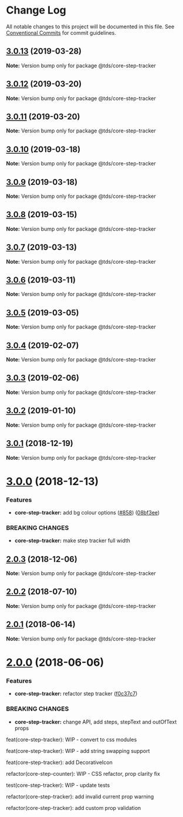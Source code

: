 # Change Log

All notable changes to this project will be documented in this file.
See [Conventional Commits](https://conventionalcommits.org) for commit guidelines.

## [3.0.13](https://github.com/telusdigital/tds/compare/@tds/core-step-tracker@3.0.12...@tds/core-step-tracker@3.0.13) (2019-03-28)

**Note:** Version bump only for package @tds/core-step-tracker





## [3.0.12](https://github.com/telusdigital/tds/compare/@tds/core-step-tracker@3.0.11...@tds/core-step-tracker@3.0.12) (2019-03-20)

**Note:** Version bump only for package @tds/core-step-tracker





## [3.0.11](https://github.com/telusdigital/tds/compare/@tds/core-step-tracker@3.0.10...@tds/core-step-tracker@3.0.11) (2019-03-20)

**Note:** Version bump only for package @tds/core-step-tracker





## [3.0.10](https://github.com/telusdigital/tds/compare/@tds/core-step-tracker@3.0.9...@tds/core-step-tracker@3.0.10) (2019-03-18)

**Note:** Version bump only for package @tds/core-step-tracker





## [3.0.9](https://github.com/telusdigital/tds/compare/@tds/core-step-tracker@3.0.8...@tds/core-step-tracker@3.0.9) (2019-03-18)

**Note:** Version bump only for package @tds/core-step-tracker





## [3.0.8](https://github.com/telusdigital/tds/compare/@tds/core-step-tracker@3.0.7...@tds/core-step-tracker@3.0.8) (2019-03-15)

**Note:** Version bump only for package @tds/core-step-tracker





## [3.0.7](https://github.com/telusdigital/tds/compare/@tds/core-step-tracker@3.0.6...@tds/core-step-tracker@3.0.7) (2019-03-13)

**Note:** Version bump only for package @tds/core-step-tracker





## [3.0.6](https://github.com/telusdigital/tds/compare/@tds/core-step-tracker@3.0.5...@tds/core-step-tracker@3.0.6) (2019-03-11)

**Note:** Version bump only for package @tds/core-step-tracker





## [3.0.5](https://github.com/telusdigital/tds/compare/@tds/core-step-tracker@3.0.4...@tds/core-step-tracker@3.0.5) (2019-03-05)

**Note:** Version bump only for package @tds/core-step-tracker





## [3.0.4](https://github.com/telusdigital/tds/compare/@tds/core-step-tracker@3.0.3...@tds/core-step-tracker@3.0.4) (2019-02-07)

**Note:** Version bump only for package @tds/core-step-tracker





## [3.0.3](https://github.com/telusdigital/tds/compare/@tds/core-step-tracker@3.0.2...@tds/core-step-tracker@3.0.3) (2019-02-06)

**Note:** Version bump only for package @tds/core-step-tracker





## [3.0.2](https://github.com/telusdigital/tds/compare/@tds/core-step-tracker@3.0.1...@tds/core-step-tracker@3.0.2) (2019-01-10)

**Note:** Version bump only for package @tds/core-step-tracker

<a name="3.0.1"></a>

## [3.0.1](https://github.com/telusdigital/tds/compare/@tds/core-step-tracker@3.0.0...@tds/core-step-tracker@3.0.1) (2018-12-19)

**Note:** Version bump only for package @tds/core-step-tracker

<a name="3.0.0"></a>

# [3.0.0](https://github.com/telusdigital/tds/compare/@tds/core-step-tracker@2.0.3...@tds/core-step-tracker@3.0.0) (2018-12-13)

### Features

- **core-step-tracker:** add bg colour options ([#858](https://github.com/telusdigital/tds/issues/858)) ([08bf3ee](https://github.com/telusdigital/tds/commit/08bf3ee))

### BREAKING CHANGES

- **core-step-tracker:** make step tracker full width

<a name="2.0.3"></a>

## [2.0.3](https://github.com/telusdigital/tds/compare/@tds/core-step-tracker@2.0.2...@tds/core-step-tracker@2.0.3) (2018-12-06)

**Note:** Version bump only for package @tds/core-step-tracker

<a name="2.0.2"></a>

## [2.0.2](https://github.com/telusdigital/tds/compare/@tds/core-step-tracker@2.0.1...@tds/core-step-tracker@2.0.2) (2018-07-10)

**Note:** Version bump only for package @tds/core-step-tracker

<a name="2.0.1"></a>

## [2.0.1](https://github.com/telusdigital/tds/compare/@tds/core-step-tracker@2.0.0...@tds/core-step-tracker@2.0.1) (2018-06-14)

**Note:** Version bump only for package @tds/core-step-tracker

<a name="2.0.0"></a>

# [2.0.0](https://github.com/telusdigital/tds/compare/@tds/core-step-tracker@1.0.0...@tds/core-step-tracker@2.0.0) (2018-06-06)

### Features

- **core-step-tracker:** refactor step tracker ([f0c37c7](https://github.com/telusdigital/tds/commit/f0c37c7))

### BREAKING CHANGES

- **core-step-tracker:** change API, add steps, stepText and outOfText props

feat(core-step-tracker): WIP - convert to css modules

feat(core-step-tracker): WIP - add string swapping support

feat(core-step-tracker): add DecorativeIcon

refactor(core-step-counter): WIP - CSS refactor, prop clarity fix

test(core-step-tracker): WIP - update tests

refactor(core-step-tracker): add invalid current prop warning

refactor(core-step-tracker): add custom prop validation

